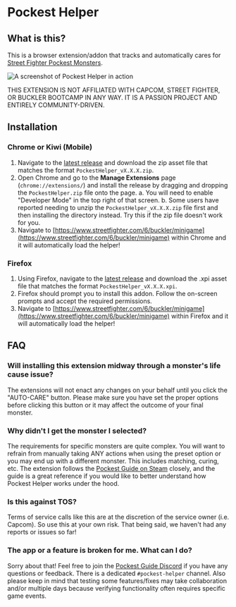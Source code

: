 # Pockest Helper

## What is this?

This is a browser extension/addon that tracks and automatically cares for [Street Fighter Pockest Monsters](https://www.streetfighter.com/6/buckler/minigame).

![A screenshot of Pockest Helper in action](https://github.com/folklorelabs/pockest-helper/assets/98740773/a90060c8-69d9-40e4-a763-0e6bc4178cf6)

THIS EXTENSION IS NOT AFFILIATED WITH CAPCOM, STREET FIGHTER, OR BUCKLER BOOTCAMP IN ANY WAY. IT IS A PASSION PROJECT AND ENTIRELY COMMUNITY-DRIVEN.

## Installation

### Chrome or Kiwi (Mobile)

1. Navigate to the [latest release](https://github.com/folklorelabs/pockest-helper/releases/latest) and download the zip asset file that matches the format `PockestHelper_vX.X.X.zip`.
2. Open Chrome and go to the **Manage Extensions** page (`chrome://extensions/`) and install the release by dragging and dropping the `PockestHelper.zip` file onto the page.
  a. You will need to enable "Developer Mode" in the top right of that screen.
  b. Some users have reported needing to unzip the `PockestHelper_vX.X.X.zip` file first and then installing the directory instead. Try this if the zip file doesn't work for you.
3. Navigate to [https://www.streetfighter.com/6/buckler/minigame](https://www.streetfighter.com/6/buckler/minigame) within Chrome and it will automatically load the helper!

### Firefox

1. Using Firefox, navigate to the [latest release](https://github.com/folklorelabs/pockest-helper/releases/latest) and download the .xpi asset file that matches the format `PockestHelper_vX.X.X.xpi`.
2. Firefox should prompt you to install this addon. Follow the on-screen prompts and accept the required permissions.
3. Navigate to [https://www.streetfighter.com/6/buckler/minigame](https://www.streetfighter.com/6/buckler/minigame) within Firefox and it will automatically load the helper!

## FAQ

### Will installing this extension midway through a monster's life cause issue?

The extensions will not enact any changes on your behalf until you click the "AUTO-CARE" button. Please make sure you have set the proper options before clicking this button or it may affect the outcome of your final monster.

### Why didn't I get the monster I selected?

The requirements for specific monsters are quite complex. You will want to refrain from manually taking ANY actions when using the preset option or you may end up with a different monster. This includes matching, curing, etc. The extension follows the [Pockest Guide on Steam](https://steamcommunity.com/sharedfiles/filedetails/?id=3003515624) closely, and the guide is a great reference if you would like to better understand how Pockest Helper works under the hood.

### Is this against TOS?

Terms of service calls like this are at the discretion of the service owner (i.e. Capcom). So use this at your own risk. That being said, we haven't had any reports or issues so far!

### The app or a feature is broken for me. What can I do?

Sorry about that! Feel free to join the [Pockest Guide Discord](https://discord.gg/492bdzBDu) if you have any questions or feedback. There is a dedicated `#pockest-helper` channel. Also please keep in mind that testing some features/fixes may take collaboration and/or multiple days because verifying functionality often requires specific game events.
